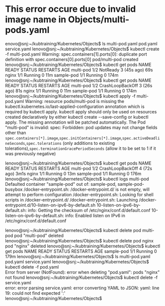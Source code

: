 # This error occure due to invalid image name in Objects/multi-pods.yaml

enovo@snj:~/kubtraining/Kubernetes/Objects$ ls
multi-pod.yaml  pod.yaml  service.yaml
lenovo@snj:~/kubtraining/Kubernetes/Objects$ kubectl create -f multi-pod.yaml
Warning: spec.containers[1].ports[0]: duplicate port definition with spec.containers[0].ports[0]
pod/multi-pod created
lenovo@snj:~/kubtraining/Kubernetes/Objects$ kubectl get pods
NAME         READY   STATUS     RESTARTS      AGE
multi-pod    1/2     NotReady   3 (45s ago)   69s
nginx        1/1     Running    0             11m
sample-pod   1/1     Running    0             174m
lenovo@snj:~/kubtraining/Kubernetes/Objects$ kubectl get pods
NAME         READY   STATUS             RESTARTS      AGE
multi-pod    1/2     CrashLoopBackOff   3 (26s ago)   81s
nginx        1/1     Running            0             11m
sample-pod   1/1     Running            0             174m
lenovo@snj:~/kubtraining/Kubernetes/Objects$ kubectl apply -f multi-pod.yaml
Warning: resource pods/multi-pod is missing the kubectl.kubernetes.io/last-applied-configuration annotation which is required by kubectl apply. kubectl apply should only be used on resources created declaratively by either kubectl create --save-config or kubectl apply. The missing annotation will be patched automatically.
The Pod "multi-pod" is invalid: spec: Forbidden: pod updates may not change fields other than `spec.containers[*].image`,`spec.initContainers[*].image`,`spec.activeDeadlineSeconds`,`spec.tolerations` (only additions to existing tolerations),`spec.terminationGracePeriodSeconds` (allow it to be set to 1 if it was previously negative)
  
lenovo@snj:~/kubtraining/Kubernetes/Objects$ kubectl get pods
NAME         READY   STATUS             RESTARTS      AGE
multi-pod    1/2     CrashLoopBackOff   4 (72s ago)   3m1s
nginx        1/1     Running            0             13m
sample-pod   1/1     Running            0             176m
lenovo@snj:~/kubtraining/Kubernetes/Objects$ kubectl logs multi-pod
Defaulted container "sample-pod" out of: sample-pod, sample-pod-busybox
/docker-entrypoint.sh: /docker-entrypoint.d/ is not empty, will attempt to perform configuration
/docker-entrypoint.sh: Looking for shell scripts in /docker-entrypoint.d/
/docker-entrypoint.sh: Launching /docker-entrypoint.d/10-listen-on-ipv6-by-default.sh
10-listen-on-ipv6-by-default.sh: info: Getting the checksum of /etc/nginx/conf.d/default.conf
10-listen-on-ipv6-by-default.sh: info: Enabled listen on IPv6 in /etc/nginx/conf.d/default.conf


lenovo@snj:~/kubtraining/Kubernetes/Objects$ kubectl delete pod multi-pod
pod "multi-pod" deleted
lenovo@snj:~/kubtraining/Kubernetes/Objects$ kubectl delete pod nginx
pod "nginx" deleted
lenovo@snj:~/kubtraining/Kubernetes/Objects$ kubectl get pods
NAME         READY   STATUS    RESTARTS   AGE
sample-pod   1/1     Running   0          179m
lenovo@snj:~/kubtraining/Kubernetes/Objects$ ls
multi-pod.yaml  pod.yaml  service.yaml
lenovo@snj:~/kubtraining/Kubernetes/Objects$ kubectl delete -f pod.yaml  
Error from server (NotFound): error when deleting "pod.yaml": pods "nginx" not found
lenovo@snj:~/kubtraining/Kubernetes/Objects$ kubectl delete -f service.yaml  
error: error parsing service.yaml: error converting YAML to JSON: yaml: line 19: could not find expected ':'
lenovo@snj:~/kubtraining/Kubernetes/Objects$ 

